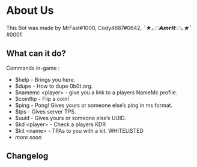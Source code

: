 # About Us

This Bot was made by MrFast#1000, Cody4687#0642, *ﾟ★｡☁𝘼𝙢𝙧𝙞𝙩☁｡★ﾟ*#0001

## What can it do?

Commands in-game :
* $help - Brings you here.
* $dupe - How to dupe 0b0t.org.
* $namemc \<player> - give you a link to a players NameMc profile.
* $coinflip - Flip a coin!
* $ping - Pong! Gives yours or someone else’s ping in ms format.
* $tps - Gives server TPS.
* $uuid - Gives yours or someone else’s UUID.
* $kd \<player> - Check a players KDR
* $kit \<name> - TPAs to you with a kit. WHITELISTED
* *more soon*
## Changelog
  
